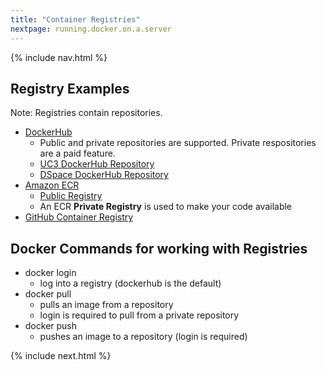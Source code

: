 ```yaml
---
title: "Container Registries"
nextpage: running.docker.on.a.server
---
```


{% include nav.html %}

## Registry Examples

Note: Registries contain repositories. 

- [DockerHub](https://hub.docker.com/)
  - Public and private repositories are supported. Private respositories are a paid feature.
  - [UC3 DockerHub Repository](https://hub.docker.com/u/cdluc3)
  - [DSpace DockerHub Repository](https://hub.docker.com/u/dspace)
- [Amazon ECR](https://aws.amazon.com/ecr/)
  - [Public Registry](https://gallery.ecr.aws/)
  - An ECR **Private Registry** is used to make your code available
- [GitHub Container Registry](https://docs.github.com/en/free-pro-team@latest/packages/guides/about-github-container-registry)

## Docker Commands for working with Registries
- docker login
  - log into a registry (dockerhub is the default)
- docker pull
  - pulls an image from a repository
  - login is required to pull from a private repository
- docker push
  - pushes an image to a repository (login is required)




{% include next.html %}
